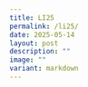 ```yaml
---
title: LI25
permalink: /li25/
date: 2025-05-14
layout: post
description: ""
image: ""
variant: markdown
---
```

